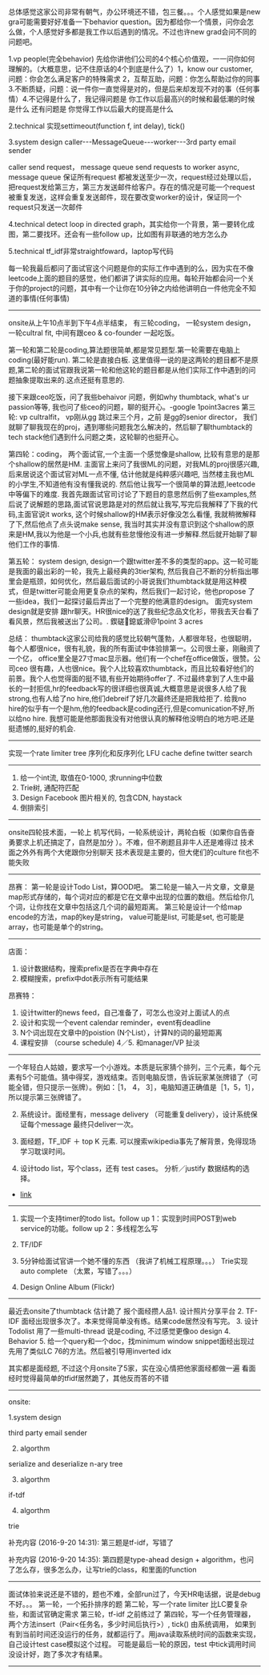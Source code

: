 总体感觉这家公司非常有朝气，办公环境还不错，包三餐。。。个人感觉如果是new gra可能需要好好准备一下behavior question。因为都给你一个情景，问你会怎么做，个人感觉好多都是我工作以后遇到的情况。不过也许new grad会问不同的问题吧。

1.vp people(完全behavior)
先给你讲他们公司的4个核心价值观，一一问你如何理解的。（大概意思，记不住原话的4个到底是什么了）1，know our customer, 问题：你会怎么满足客户的特殊需求 2，互帮互助，问题：你怎么帮助过你的同事 3.不断质疑，问题：说一件你一直觉得是对的，但是后来却发现不对的事（任何事情）4.不记得是什么了，我记得问题是 你工作以后最高兴的时候和最低潮的时候是什么 还有问题是 你觉得工作以后最大的提高是什么

2.technical
实现settimeout(function f, int delay), tick()

3.system design
caller---MessageQueue---worker---3rd party email sender

caller send request， message queue send requests to worker async, message queue 保证所有request 都被发送至少一次，request经过处理以后，把request发给第三方，第三方发送邮件给客户。存在的情况是可能一个request被重复发送，这样会重复发送邮件，现在要改变worker的设计，保证同一个request只发送一次邮件

4.technical
detect loop in directed graph，其实给你一个背景，第一要转化成图，第二要找环。还会有一些follow up，比如图有非联通的地方怎么办

5.technical
tf_idf非常straightfoward，laptop写代码

每一轮我最后都问了面试官这个问题是你的实际工作中遇到的么，因为实在不像leetcode上面的题目的感觉，他们都讲了讲实际的应用。每轮开始都会问一个关于你的project的问题，其中有一个让你在10分钟之内给他讲明白一件他完全不知道的事情(任何事情)

---


onsite从上午10点半到下午4点半结束， 有三轮coding， 一轮system design， 一轮cultral fit, 中间有跟ceo & co-founder 一起吃饭。

第一轮和第二轮是coding,算法题很简单,都是常见题型.第一轮需要在电脑上coding(最好能run). 第二轮是直接白板. 这里值得一说的是这两轮的题目都不是原题,第二轮的面试官跟我说第一轮和他这轮的题目都是从他们实际工作中遇到的问题抽象提取出来的.这点还挺有意思的.

接下来跟ceo吃饭，问了我些behaivor 问题，例如why thumbtack, what's ur passion等等, 我也问了些ceo的问题，聊的挺开心。-google 1point3acres
第三轮: vp cultralfit， vp刚从gg 跳过来三个月，之前 是gg的senior director， 我们就聊了聊我现在的proj，遇到哪些问题我怎么解决的，然后聊了聊thumbtack的tech stack他们遇到什么问题之类，这轮聊的也挺开心。

第四轮：coding， 两个面试官,一个主面一个感觉像是shallow, 比较有意思的是那个shallow的居然是HM. 主面官上来问了我很ML的问题，对我ML的proj很感兴趣, 后来居说这个面试官对ML一点不懂, 估计他就是纯粹感兴趣吧, 当然楼主我也ML的小学生,不知道他有没有懂我说的.  然后他让我写一个很简单的算法题,leetcode 中等偏下的难度. 我首先跟面试官司讨论了下题目的意思然后例了些examples,然后说了说解题的思路,面试官说思路是对的然后就让我写,写完后我解释了下我的代码,主面官说it works, 这个时候shallow的HM表示好像没怎么看懂, 我就稍微解释了下,然后他点了点头说make sense, 我当时其实并没有意识到这个shallow的原来是HM,我以为他是一个小兵,也就有些怠慢他没有进一步解释.然后就开始聊了聊他们工作的事情.

第五轮： system design, design一个跟twitter差不多的类型的app。这一轮可能是我面的最出彩的一轮，我先上最经典的3tier架构, 然后我自己不断的分析指出哪里会是瓶颈，如何优化，然后最后面试的小哥说我们thumbtack就是用这种模式，但是twitter可能会用更复杂点的架构，然后我们一起讨论，他也propose 了一些idea，我们一起探讨最后弄出了一个完整的他满意的design。
面完system design就是安排 跟hr聊天。HR很nice的送了我些纪念品文化衫，带我去天台看了看风景，然后我被送出了公司。. 鍥磋鎴戜滑@1point 3 acres

总结： thumbtack这家公司给我的感觉比较朝气蓬勃，人都很年轻，也很聪明，每个人都很nice，很有礼貌，我的所有面试中体验排第一。公司很土豪，刚融资了一个亿， office里全是27寸mac显示器。他们有一个chef在office做饭，很赞。公司ceo 很有趣，人也很nice。我个人比较喜欢thumbtack，而且比较看好他们的前景。我个人也觉得面的挺不错,有些开始期待offer了. 不过最终拿到了人生中最长的一封拒信,hr的feedback写的很详细也很真诚,大概意思是说很多人给了我strong,也有人给了no hire,他们debreif了好几次最终还是把我给拒了. 给我no hire的似乎有一个是hm,他的feedback是coding还行,但是comunication不好,所以给no hire. 我想可能是他那面我没有对他很认真的解释他没明白的地方吧.还是挺遗憾的,挺好的机会.


---

实现一个rate limiter
tree 序列化和反序列化
LFU cache
define twitter search

---

1. 给一个int流, 取值在0-1000, 求running中位数
2. Trie树, 通配符匹配
3. Design Facebook 图片相关的, 包含CDN, haystack
4. 倒排索引

---

onsite四轮技术面，一轮上
机写代码，一轮系统设计，两轮白板（如果你自告奋勇要求上机还搞定了，自然是加分
）。不难，但不刷题且非牛人还是难得过
技术面之外外有两个大佬跟你分别聊天
技术表现是主要的，但大佬们的culture fit也不能失败

---

昂赛：
第一轮是设计Todo List，算OOD吧。
第二轮是一输入一片文章，文章是map形式存储的，每个词对应的都是它在文章中出现的位置的数组。然后给你几个词，让你找在文章中包括这几个词的最短距离。
第三轮是设计一个给map encode的方法，map的key是string， value可能是list, 可能是set, 也可能是array，也可能是单个的string。

---

店面：
1. 设计数据结构，搜索prefix是否在字典中存在
2. 模糊搜索，prefix中dot表示所有可能结果

昂赛特：
1. 设计twitter的news feed，自己准备了，可怎么也没对上面试人的点
2. 设计和实现一个event calendar reminder，event有deadline
3. N个词出现在文章中的poistion (N个List），计算N的词的最短距离
3. 课程安排 （course schedule)
4／5. 和manager/VP 扯淡

---

一个年轻白人姑娘，要求写一个小游戏。本质是玩家猜个排列，三个元素，每个元素有5个可能值。猜中得奖，游戏结束。否则电脑反馈，告诉玩家某张牌错了（可能全错，但只提示一张牌）。例如：［1， 4， 3］，电脑知道正确值是［1，5，1］，所以提示第三张牌错了。

2. 系统设计。面经里有，message delivery （可能重复delivery），设计系统保证每个message 最终只deliver一次。

3. 面经题，TF_IDF ＋ top K 元素. 可以搜索wikipedia事先了解背景，免得现场学习耽误时间。

4. 设计todo list，写个class，还有 test cases。 分析／justify 数据结构的选择。

- [link](https://instant.1point3acres.com/thread/290932)

---

1. 实现一个支持timer的todo list。follow up 1：实现到时间POST到web service的功能。follow up 2：多线程怎么写

2. TF/IDF

3. 5分钟给面试官讲一个她不懂的东西 （我讲了机械工程原理。。。）
Trie实现auto complete （太累，写错了。。。）

4. Design Online Album (Flickr)

---

最近去onsite了thumbtack 估计跪了 报个面经攒人品1. 设计照片分享平台
2. TF-IDF 面经出现很多次了。本来觉得简单没有练。结果code居然没有写完。
3. 设计Todolist
用了一些multi-thread 说是coding, 不过感觉更像oo design
4. Behavior
5. 给一个query和一个doc，找minimum window snippet面经出现过
先用了类似LC 76的方法。然后被引导用inverted idx

其实都是面经题, 不过这个月onsite了5家，实在没心情把他家面经都做一遍
看面经时觉得最简单的tfidf居然跪了，其他反而答的不错

---

onsite:

1.system design

third party email sender

2. algorthm

serialize and deserialize n-ary tree

3. algorthm

if-tdf

4. algorthm

trie

补充内容 (2016-9-20 14:31):
第三题是tf-idf，写错了

补充内容 (2016-9-20 14:35):
第四题是type-ahead design + algorithm，也问了怎么存，很多怎么办，让写trie的class，和里面的function

---

面试体验来说还是不错的，题也不难，全部run过了，今天HR电话据，说是debug不好。。。
第一轮，一个拓扑排序的题
第二轮，写一个rate limiter 比LC要复杂些，和面试官确定需求
第三轮，tf-idf 之前练过了
第四轮，写一个任务管理器，两个方法insert（Pair<任务名，多少时间后执行>）, tick() 由系统调用， 如果到有到当前时间还没运行的任务，就都运行了。用java读取系统时间的函数来实现，自己设计test case模拟这个过程。
可能是最后一轮的原因，test 中tick调用时间没设计好，跑了多次才有结果。

---
